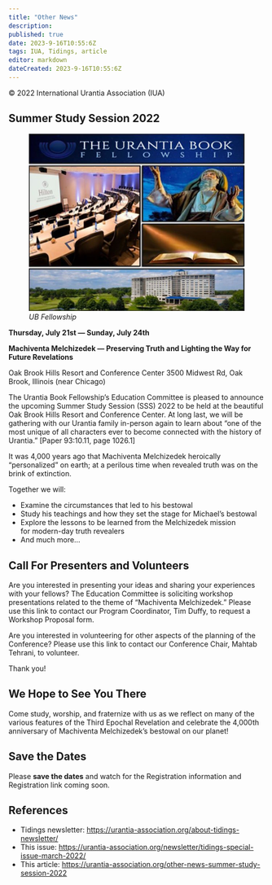 ```yaml
---
title: "Other News"
description: 
published: true
date: 2023-9-16T10:55:6Z
tags: IUA, Tidings, article
editor: markdown
dateCreated: 2023-9-16T10:55:6Z
---
```


<p class="v-card v-sheet theme--light gray lighten-3 px-2">© 2022 International Urantia Association (IUA)</p>

## Summer Study Session 2022

<figure id="Figure_1" class="image urantiapedia">
<img src="../../../image/article/IUA_Tidings/UBF.jpg">
<figcaption><em>UB Fellowship</em></figcaption>
</figure>

**Thursday, July 21st — Sunday, July 24th**

**Machiventa Melchizedek — Preserving Truth and Lighting the Way for Future Revelations**

Oak Brook Hills Resort and Conference Center 3500 Midwest Rd, Oak Brook, Illinois (near Chicago)

The Urantia Book Fellowship’s Education Committee is pleased to announce the upcoming Summer Study Session (SSS) 2022 to be held at the beautiful Oak Brook Hills Resort and Conference Center. At long last, we will be gathering with our Urantia family in-person again to learn about “one of the most unique of all characters ever to become connected with the history of Urantia.” \[Paper 93:10.11, page 1026.1\]

It was 4,000 years ago that Machiventa Melchizedek heroically “personalized” on earth; at a perilous time when revealed truth was on the brink of extinction.

Together we will:

- Examine the circumstances that led to his bestowal
- Study his teachings and how they set the stage for Michael’s bestowal
- Explore the lessons to be learned from the Melchizedek mission for modern-day truth revealers
- And much more…

## Call For Presenters and Volunteers

Are you interested in presenting your ideas and sharing your experiences with your fellows? The Education Committee is soliciting workshop presentations related to the theme of “Machiventa Melchizedek.” Please use this link to contact our Program Coordinator, Tim Duffy, to request a Workshop Proposal form.

Are you interested in volunteering for other aspects of the planning of the Conference? Please use this link to contact our Conference Chair, Mahtab Tehrani, to volunteer.

Thank you!

## We Hope to See You There

Come study, worship, and fraternize with us as we reflect on many of the various features of the Third Epochal Revelation and celebrate the 4,000th anniversary of Machiventa Melchizedek’s bestowal on our planet!

## Save the Dates

Please **save the dates** and watch for the Registration information and Registration link coming soon.

## References

- Tidings newsletter: https://urantia-association.org/about-tidings-newsletter/
- This issue: https://urantia-association.org/newsletter/tidings-special-issue-march-2022/
- This article: https://urantia-association.org/other-news-summer-study-session-2022